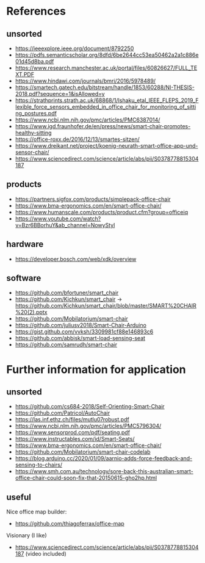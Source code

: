 # References

## unsorted

* https://ieeexplore.ieee.org/document/8792250
* https://pdfs.semanticscholar.org/8dfd/6be2644cc53ea50462a2a1c886e01d45d8ba.pdf
* https://www.research.manchester.ac.uk/portal/files/60826627/FULL_TEXT.PDF
* https://www.hindawi.com/journals/bmri/2016/5978489/
* https://smartech.gatech.edu/bitstream/handle/1853/60288/NI-THESIS-2018.pdf?sequence=1&isAllowed=y
* https://strathprints.strath.ac.uk/68868/1/Ishaku_etal_IEEE_FLEPS_2019_Flexible_force_sensors_embedded_in_office_chair_for_monitoring_of_sitting_postures.pdf
* https://www.ncbi.nlm.nih.gov/pmc/articles/PMC6387014/
* https://www.igd.fraunhofer.de/en/press/news/smart-chair-promotes-healthy-sitting
* https://office-roxx.de/2016/12/13/smartes-sitzen/
* https://www.dreikant.net/project/koenig-neurath-smart-office-app-und-sensor-chair/
* https://www.sciencedirect.com/science/article/abs/pii/S0378778815304187

## products

* https://partners.sigfox.com/products/simplepack-office-chair
* https://www.bma-ergonomics.com/en/smart-office-chair/
* https://www.humanscale.com/products/product.cfm?group=officeiq
* https://www.youtube.com/watch?v=Bzr6BBorhuY&ab_channel=NowyStyl

## hardware

* https://developer.bosch.com/web/xdk/overview

## software

* https://github.com/bfortuner/smart_chair
* https://github.com/Kichkun/smart_chair -> https://github.com/Kichkun/smart_chair/blob/master/SMART%20CHAIR%20(2).pptx
* https://github.com/Mobilatorium/smart-chair
* https://github.com/juliusv2018/Smart-Chair-Arduino
* https://gist.github.com/vvksh/3309981cf88e146893c6
* https://github.com/abbisk/smart-load-sensing-seat
* https://github.com/samrudh/smart-chair

# Further information for application

## unsorted

* https://github.com/cs684-2018/Self-Orienting-Smart-Chair
* https://github.com/Patricol/AutoChair
* https://las.inf.ethz.ch/files/mutlu07robust.pdf
* https://www.ncbi.nlm.nih.gov/pmc/articles/PMC5796304/
* https://www.sensorprod.com/pdf/seating.pdf
* https://www.instructables.com/id/Smart-Seats/
* https://www.bma-ergonomics.com/en/smart-office-chair/
* https://github.com/Mobilatorium/smart-chair-codelab
* https://blog.arduino.cc/2020/01/09/aarnio-adds-force-feedback-and-sensing-to-chairs/
* https://www.smh.com.au/technology/sore-back-this-australian-smart-office-chair-could-soon-fix-that-20150615-gho2hp.html

## useful

Nice office map builder:
* https://github.com/thiagoferrax/office-map

Visionary (I like)
* https://www.sciencedirect.com/science/article/abs/pii/S0378778815304187 (video included)
